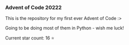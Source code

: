 ### Advent of Code 20222
This is the repository for my first ever Advent of Code :>

Going to be doing most of them in Python - wish me luck!

Current star count: 16 :star: